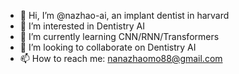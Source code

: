 - 👋 Hi, I’m @nazhao-ai, an implant dentist in harvard 
- 👀 I’m interested in Dentistry AI
- 🌱 I’m currently learning CNN/RNN/Transformers
- 💞️ I’m looking to collaborate on Dentistry AI
- 📫 How to reach me: nanazhaomo88@gmail.com

<!---
nazhao-ai/nazhao-ai is a ✨ special ✨ repository because its `README.md` (this file) appears on your GitHub profile.
You can click the Preview link to take a look at your changes.
--->
